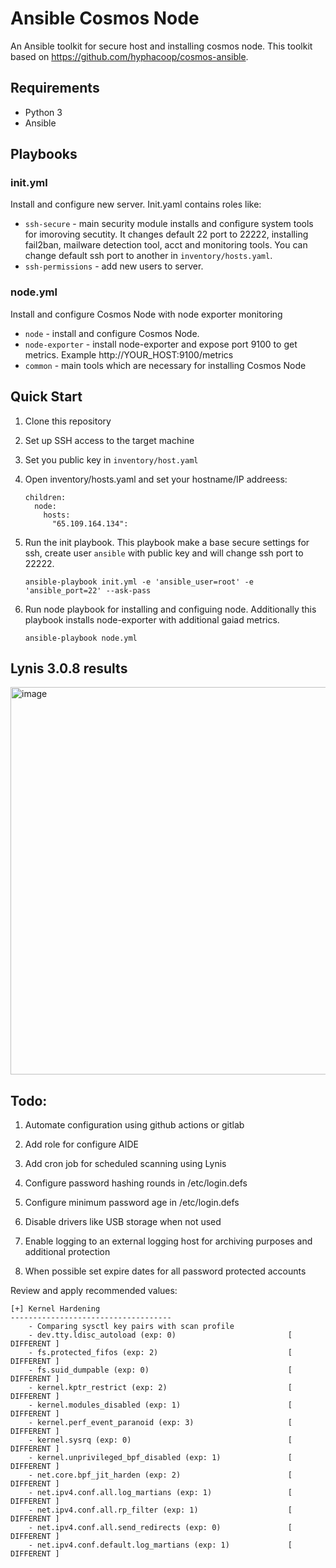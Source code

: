 # Ansible Cosmos Node

An Ansible toolkit for secure host and installing cosmos node. This toolkit based on https://github.com/hyphacoop/cosmos-ansible.

## Requirements 

- Python 3
- Ansible 

## Playbooks

### init.yml

Install and configure new server. Init.yaml contains roles like:

- `ssh-secure` - main security module installs and configure system tools for imoroving secutity. It changes default 22 port to 22222, installing fail2ban, mailware detection tool, acct and monitoring tools. You can change default ssh port to another in `inventory/hosts.yaml`.
- `ssh-permissions` - add new users to server. 

### node.yml

Install and configure Cosmos Node with node exporter monitoring

- `node` - install and configure Cosmos Node.
- `node-exporter` - install node-exporter and expose port 9100 to get metrics. Example http://YOUR_HOST:9100/metrics
- `common` - main tools which are necessary for installing Cosmos Node

## Quick Start

1. Clone this repository
2. Set up SSH access to the target machine
3. Set you public key in `inventory/host.yaml`
4. Open inventory/hosts.yaml and set your hostname/IP addreess:

    ```
    children:
      node:
        hosts:
          "65.109.164.134":
    ```

5. Run the init playbook. This playbook make a base secure settings for ssh, create user `ansible` with public key and will change ssh port to 22222.
    ```
    ansible-playbook init.yml -e 'ansible_user=root' -e 'ansible_port=22' --ask-pass
    ```
6. Run node playbook for installing and configuing node. Additionally this playbook installs node-exporter with additional gaiad metrics.

    ```
    ansible-playbook node.yml
    ```
## Lynis 3.0.8 results

<img width="620" alt="image" src="https://user-images.githubusercontent.com/54890287/214538043-221712e3-22ea-4975-85fc-5b231180ed21.png">

## Todo:

1. Automate configuration using github actions or gitlab

2. Add role for configure AIDE

3. Add cron job for scheduled scanning using Lynis

4. Configure password hashing rounds in /etc/login.defs

5. Configure minimum password age in /etc/login.defs

6. Disable drivers like USB storage when not used

7. Enable logging to an external logging host for archiving purposes and additional protection

8. When possible set expire dates for all password protected accounts

Review and apply recommended values:

```
[+] Kernel Hardening
------------------------------------
    - Comparing sysctl key pairs with scan profile
    - dev.tty.ldisc_autoload (exp: 0)                         [ DIFFERENT ]
    - fs.protected_fifos (exp: 2)                             [ DIFFERENT ]
    - fs.suid_dumpable (exp: 0)                               [ DIFFERENT ]
    - kernel.kptr_restrict (exp: 2)                           [ DIFFERENT ]
    - kernel.modules_disabled (exp: 1)                        [ DIFFERENT ]
    - kernel.perf_event_paranoid (exp: 3)                     [ DIFFERENT ]
    - kernel.sysrq (exp: 0)                                   [ DIFFERENT ]
    - kernel.unprivileged_bpf_disabled (exp: 1)               [ DIFFERENT ]
    - net.core.bpf_jit_harden (exp: 2)                        [ DIFFERENT ]
    - net.ipv4.conf.all.log_martians (exp: 1)                 [ DIFFERENT ]
    - net.ipv4.conf.all.rp_filter (exp: 1)                    [ DIFFERENT ]
    - net.ipv4.conf.all.send_redirects (exp: 0)               [ DIFFERENT ]
    - net.ipv4.conf.default.log_martians (exp: 1)             [ DIFFERENT ]
```
